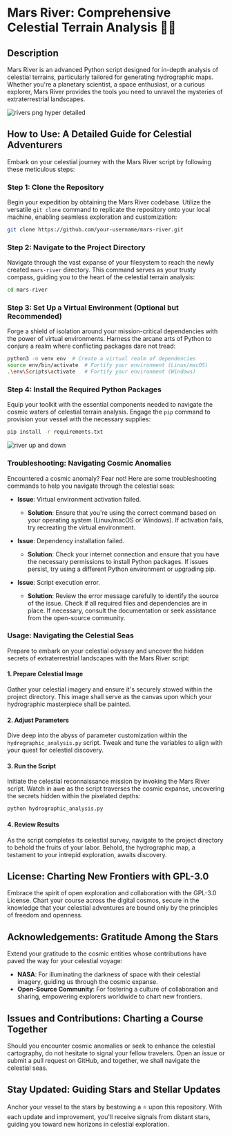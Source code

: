 
# Mars River: Comprehensive Celestial Terrain Analysis 🚀🌊

## Description
Mars River is an advanced Python script designed for in-depth analysis of celestial terrains, particularly tailored for generating hydrographic maps. Whether you're a planetary scientist, a space enthusiast, or a curious explorer, Mars River provides the tools you need to unravel the mysteries of extraterrestrial landscapes.

![rivers png hyper detailed](https://github.com/Rishit-katiyar/mars-river/assets/167756997/fa5b06ff-2a04-497d-8184-8c66236c2c2f)

## How to Use: A Detailed Guide for Celestial Adventurers
Embark on your celestial journey with the Mars River script by following these meticulous steps:

### Step 1: Clone the Repository
Begin your expedition by obtaining the Mars River codebase. Utilize the versatile `git clone` command to replicate the repository onto your local machine, enabling seamless exploration and customization:
   ```bash
   git clone https://github.com/your-username/mars-river.git
   ```

### Step 2: Navigate to the Project Directory
Navigate through the vast expanse of your filesystem to reach the newly created `mars-river` directory. This command serves as your trusty compass, guiding you to the heart of the celestial terrain analysis:
   ```bash
   cd mars-river
   ```

### Step 3: Set Up a Virtual Environment (Optional but Recommended)
Forge a shield of isolation around your mission-critical dependencies with the power of virtual environments. Harness the arcane arts of Python to conjure a realm where conflicting packages dare not tread:
   ```bash
   python3 -m venv env  # Create a virtual realm of dependencies
   source env/bin/activate  # Fortify your environment (Linux/macOS)
   .\env\Scripts\activate   # Fortify your environment (Windows)
   ```

### Step 4: Install the Required Python Packages
Equip your toolkit with the essential components needed to navigate the cosmic waters of celestial terrain analysis. Engage the `pip` command to provision your vessel with the necessary supplies:
   ```bash
   pip install -r requirements.txt
   ```
![river up and down](https://github.com/Rishit-katiyar/mars-river/assets/167756997/8dbb8fd3-1aa1-4f61-af82-29da8718e7c1)

### Troubleshooting: Navigating Cosmic Anomalies
Encountered a cosmic anomaly? Fear not! Here are some troubleshooting commands to help you navigate through the celestial seas:

- **Issue**: Virtual environment activation failed.
  - **Solution**: Ensure that you're using the correct command based on your operating system (Linux/macOS or Windows). If activation fails, try recreating the virtual environment.

- **Issue**: Dependency installation failed.
  - **Solution**: Check your internet connection and ensure that you have the necessary permissions to install Python packages. If issues persist, try using a different Python environment or upgrading pip.

- **Issue**: Script execution error.
  - **Solution**: Review the error message carefully to identify the source of the issue. Check if all required files and dependencies are in place. If necessary, consult the documentation or seek assistance from the open-source community.

### Usage: Navigating the Celestial Seas
Prepare to embark on your celestial odyssey and uncover the hidden secrets of extraterrestrial landscapes with the Mars River script:

#### 1. Prepare Celestial Image
Gather your celestial imagery and ensure it's securely stowed within the project directory. This image shall serve as the canvas upon which your hydrographic masterpiece shall be painted.

#### 2. Adjust Parameters
Dive deep into the abyss of parameter customization within the `hydrographic_analysis.py` script. Tweak and tune the variables to align with your quest for celestial discovery.

#### 3. Run the Script
Initiate the celestial reconnaissance mission by invoking the Mars River script. Watch in awe as the script traverses the cosmic expanse, uncovering the secrets hidden within the pixelated depths:
   ```bash
   python hydrographic_analysis.py
   ```

#### 4. Review Results
As the script completes its celestial survey, navigate to the project directory to behold the fruits of your labor. Behold, the hydrographic map, a testament to your intrepid exploration, awaits discovery.

## License: Charting New Frontiers with GPL-3.0
Embrace the spirit of open exploration and collaboration with the GPL-3.0 License. Chart your course across the digital cosmos, secure in the knowledge that your celestial adventures are bound only by the principles of freedom and openness.

## Acknowledgements: Gratitude Among the Stars
Extend your gratitude to the cosmic entities whose contributions have paved the way for your celestial voyage:

- **NASA**: For illuminating the darkness of space with their celestial imagery, guiding us through the cosmic expanse.
- **Open-Source Community**: For fostering a culture of collaboration and sharing, empowering explorers worldwide to chart new frontiers.

## Issues and Contributions: Charting a Course Together
Should you encounter cosmic anomalies or seek to enhance the celestial cartography, do not hesitate to signal your fellow travelers. Open an issue or submit a pull request on GitHub, and together, we shall navigate the celestial seas.

## Stay Updated: Guiding Stars and Stellar Updates
Anchor your vessel to the stars by bestowing a ⭐️ upon this repository. With each update and improvement, you'll receive signals from distant stars, guiding you toward new horizons in celestial exploration.
